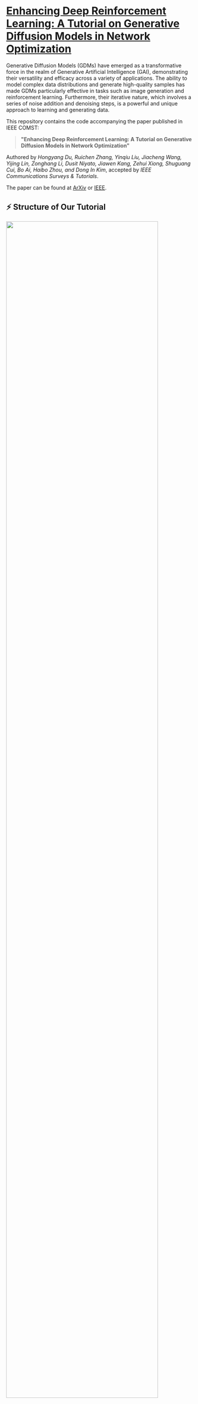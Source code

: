 # [Enhancing Deep Reinforcement Learning: A Tutorial on Generative Diffusion Models in Network Optimization](https://hongyangdu.github.io/GDMOPT/)

Generative Diffusion Models (GDMs) have emerged as a transformative force in the realm of Generative Artificial Intelligence (GAI), demonstrating their versatility and efficacy across a variety of applications. The ability to model complex data distributions and generate high-quality samples has made GDMs particularly effective in tasks such as image generation and reinforcement learning. Furthermore, their iterative nature, which involves a series of noise addition and denoising steps, is a powerful and unique approach to learning and generating data.

This repository contains the code accompanying the paper published in IEEE COMST:

> **"Enhancing Deep Reinforcement Learning: A Tutorial on Generative Diffusion Models in Network Optimization"**

Authored by *Hongyang Du, Ruichen Zhang, Yinqiu Liu, Jiacheng Wang, Yijing Lin, Zonghang Li, Dusit Niyato, Jiawen Kang, Zehui Xiong, Shuguang Cui, Bo Ai, Haibo Zhou, and Dong In Kim*, accepted by *IEEE Communications Surveys & Tutorials*.

The paper can be found at [ArXiv](https://arxiv.org/abs/2308.05384) or [IEEE](https://ieeexplore-ieee-org.remotexs.ntu.edu.sg/document/10529221/).

## ⚡ Structure of Our Tutorial
<img src="images/0.jpg" width = "90%">

We initiate our discussion with the foundational knowledge of GDM and the motivation behind their applications in network optimization. This is followed by exploring GDM’s wide applications and fundamental principles and a comprehensive tutorial outlining the steps for using GDM in network optimization. In the context of intelligent networks, we study the impact of GDM on algorithms, e.g., **Deep Reinforcement Learning (DRL)**, and its implications for key scenarios, e.g., **incentive mechanism design**, **Semantic Communications(SemCom)**, **Internet of Vehicles (IoV) networks**, channel estimation, error correction coding, and channel denoising. We conclude our tutorial by discussing potential future research directions and summarizing the key contributions.

## ⚡ Network Optimization via Generative Diffusion Models

<img src="images/1.png" width = "90%">

GDM training approaches with and without an expert dataset. **Part A** illustrates the GDM training scenario when an expert database is accessible. The process learns from the GDM applications in the image domain: the optimal solution is retrieved from the expert database upon observing an environmental condition, followed by the GDM learning to replicate this optimal solution through forward diffusion and reverse denoising process. **Part B** presents the scenario where no expert database exists. In this case, GDM, with the assistance of a jointly trained solution evaluation network, learns to generate the optimal solution for a given environmental condition by actively exploring the unknown environment.

---

## 🔧 Tutorial with an Example

In this part, we representatively formulate an optimization problem in a wireless network and show a step-bystep tutorial to solve it by using GDMs.

Consider a wireless communication network where a base station with total power *P_T* serves a set of users over multiple orthogonal channels. The objective is to **maximize the sum rate** of all channels by optimally allocating power among the channels. Let *g_n* denote the channel gain for the *n_th* channel and *p_n* denote the power allocated to that channel. The sum rate of all *M* orthogonal channels is given by the sum of their individual rates. Let the noise level be set as *1* without loss of generality for the analysis. The optimization goal is to find the power allocation scheme \{*p_1*, ..., *p_M*\} that maximizes the sum rate *C* under the power budget and the non-negativity constraints as:

<img src="images/3.png" width = "40%">

The dynamic nature of the wireless environment presents a significant challenge, as the values of the channel gains, denoted as \{*g_1*, ..., *g_M*\}, can fluctuate within a range. Therefore, our objective is, **given a set of environmental variables as a condition, to use GDM to denoise the Gaussian noise into the corresponding optimal power allocation scheme under this condition.**

Here, we consider *M= 100*. Specifically, the first 50 channels are in good quality and the last channels are in deep fadings.
```bash
    def state(self):
        # Provide the current state to the agent
        states1 = np.random.uniform(13, 14, 50)
        states2 = np.random.uniform(0, 0.1, 50)
        states = np.concatenate([states1, states2])
        self._laststate = states
        return states
```


## ⚡ Activate Coding Environment

To create a new conda environment, execute the following command:

```bash
conda create --name gdmopt python==3.8
```
<img src="images/4.png" width = "60%">

Activate the created environment with:

```bash
conda activate gdmopt
```

## 📦 Install Required Packages

The following package can be installed using pip:

```bash
pip install tianshou==0.4.11
pip install matplotlib==3.7.3
pip install scipy==1.10.1
```

## 🏃‍♀️ Run the Program

Run `main.py` in the file `Main` to start the program.

*A.* For the considered case, in env/utility.py, please set
```bash
actions = torch.abs(actions)
```


## 🔍 Check the Results

When is model is training, the following command can be used for checking:
```bash
tensorboard --logdir .
```
<img src="images/7.png" width = "60%">

After the model is well-trained, the following command can be used for inference:
```bash
python main.py --watch --resume-path log/default/diffusion/Jul10-142653/policy.pth
```

## 🔍 Some Insights

*A.* Note that the power allocation problem we consider here is a highly simplified one. In such cases, the performance of GDM is not always superior to DRL. For more realistic optimization problems (such as decision problems involving state transitions), considering combining GDM with DRL could be worthwhile, as is explored in our [D2SAC code](https://github.com/Lizonghang/AGOD) and paper:

["Generative AI-aided Optimization for AI-Generated Content (AIGC) Services in Edge Networks."](https://arxiv.org/abs/2303.13052)

Here, the total utility of all users, which is designed as the objective function to be maximized, can only be calculated after a long period of the allocation process. As a result, a decision-making process, such as allocating user tasks to desired servers, has to be modeled by forming a Markov chain.

*B.* The relationship between GDMs and DRL in intelligent network optimization is not just the substitution or competition but rather a compliment and/or supplement of each other that allows for mutual enhancement and learning. In situations where expert strategies are not available for guidance, GDM can leverage a solution evaluation network during the training phase. This is like the Q-network commonly used in DRL. The solution evaluation network estimates the quality of a given solution, e.g., the power allocation scheme in the discussed example, under specific environmental conditions. This quality assessment guides the GDM during its iterative denoising process. Moreover, other advanced techniques from the DRL field can be adopted to make GDM training even more efficient. For example, the double Q-learning technique, which aims at reducing over-estimation in Q-learning, can be adopted. This approach maintains two Q-networks, using the smaller Q-value for updates, thus offering a conservative estimate and mitigating over-optimistic solution assessments. Incorporating such methods can augment GDM training, promoting robustness and efficiency. 

**C.** Based on recent feedback from researchers employing our network optimization framework, 80% of encountered issues—such as actions getting stuck at boundaries or falling into local optima—are related to external networks and environments aiding diffusion method, including inherent structures like those in DDPG. We advise against directly applying our optimization framework as is, instead, consider using an MLP as the decision output within your own decision-making framework (whether it involves various DRL architectures or multi-agent decision systems). Ensure your algorithm converges before incorporating the diffusion module into your project to facilitate the transition from MLP to diffusion architecture, rather than persistently adjusting parameters. Based on the feedback we received, most issues were resolved using this approach, resulting in performance improvements. However, given the inherent energy consumption issues with diffusion, whether to adopt it should be considered based on the specific problem at hand.

<img src="images/9.png" width = "90%">

Please refer to our tutorial paper for more details.

---

## Citation
If our diffusion-based method can be used in your paper, please help cite:
```bibtex
@article{du2023beyond,
  title={Enhancing Deep Reinforcement Learning: A Tutorial on Generative Diffusion Models in Network Optimization},
  author={Du, Hongyang and Zhang, Ruichen and Liu, Yinqiu and Wang, Jiacheng and Lin, Yijing and Li, Zonghang and Niyato, Dusit and Kang, Jiawen and Xiong, Zehui and Cui, Shuguang and Ai, Bo and Zhou, Haibo and Kim, Dong In},
  journal={IEEE Communications Surveys and Tutorials},
  year={2024}
}
```
